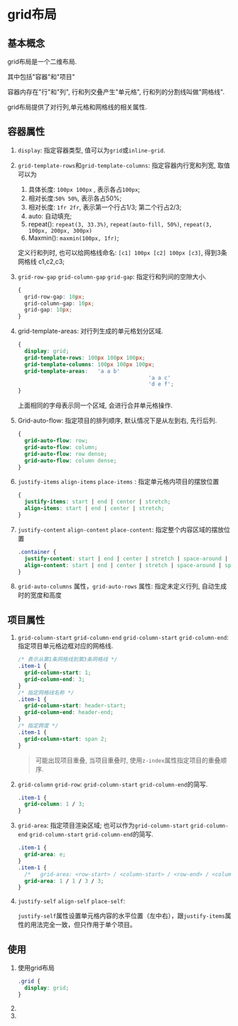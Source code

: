 # grid布局

## 基本概念

grid布局是一个二维布局.

其中包括"容器"和"项目"

容器内存在"行"和"列", 行和列交叠产生"单元格", 行和列的分割线叫做"网格线".

grid布局提供了对行列,单元格和网格线的相关属性.



## 容器属性

1. `display`: 指定容器类型, 值可以为`grid`或`inline-grid`.

2. `grid-template-rows`和`grid-template-columns`:  指定容器内行宽和列宽, 取值可以为

   1. 具体长度: `100px 100px` , 表示各占`100px`;
   2. 相对长度:`50% 50%`, 表示各占50%;
   3. 相对长度: `1fr 2fr`, 表示第一个行占1/3; 第二个行占2/3;
   4. auto: 自动填充;
   5. repeat(): `repeat(3, 33.3%)`, `repeat(auto-fill, 50%)`, `repeat(3, 100px, 200px, 300px)`
   6. Maxmin(): `maxmin(100px, 1fr)`;

   定义行和列时, 也可以给网格线命名: `[c1] 100px [c2] 100px [c3]`,  得到3条网格线 c1,c2,c3;

3. `grid-row-gap` `grid-column-gap` `grid-gap`: 指定行和列间的空隙大小.

   ```css
   {
     grid-row-gap: 10px;
     grid-column-gap: 10px;
     grid-gap: 10px;
   }
   ```

4. grid-template-areas: 对行列生成的单元格划分区域.

   ```css
   {
     display: grid;
     grid-template-rows: 100px 100px 100px;
     grid-template-columns: 100px 100px 100px;
     grid-template-areas: 	'a a b'
       										'a a c'
       										'd e f';
   }
   ```

   上面相同的字母表示同一个区域, 会进行合并单元格操作.

5. Grid-auto-flow: 指定项目的排列顺序, 默认情况下是从左到右, 先行后列.

   ```css
   {
     grid-auto-flow: row;
     grid-auto-flow: column;
     grid-auto-flow: row dense;
     grid-auto-flow: column dense;
   }
   ```

6. `justify-items` `align-items` `place-items` : 指定单元格内项目的摆放位置

   ```css
   {
     justify-items: start | end | center | stretch;
     align-items: start | end | center | stretch;
   }
   ```

   

7. `justify-content` `align-content` `place-content`: 指定整个内容区域的摆放位置

   ```css
   .container {
     justify-content: start | end | center | stretch | space-around | space-between | space-evenly;
     align-content: start | end | center | stretch | space-around | space-between | space-evenly;  
   }
   ```

8. `grid-auto-columns` 属性，`grid-auto-rows` 属性: 指定未定义行列, 自动生成时的宽度和高度



## 项目属性

1. `grid-column-start` `grid-column-end` `grid-column-start` `grid-column-end`:  指定项目单元格边框对应的网格线.

   ```css
   /* 表示从第1条网格线到第3条网格线 */
   .item-1 {
     grid-column-start: 1;
     grid-column-end: 3;
   }
   /* 指定网格线名称 */
   .item-1 {
     grid-column-start: header-start;
     grid-column-end: header-end;
   }
   /* 指定跨度 */
   .item-1 {
     grid-column-start: span 2;
   }
   ```

   > 可能出现项目重叠, 当项目重叠时, 使用`z-index`属性指定项目的重叠顺序.

2. `grid-column` `grid-row`: `grid-column-start` `grid-column-end`的简写.

   ```css
   .item-1 {
     grid-column: 1 / 3;
   }
   ```

3. `grid-area`: 指定项目渲染区域;  也可以作为`grid-column-start` `grid-column-end` `grid-column-start` `grid-column-end`的简写.

   ```css
   .item-1 {
     grid-area: e;
   }
   .item-1 {
     /*   grid-area: <row-start> / <column-start> / <row-end> / <column-end> */
     grid-area: 1 / 1 / 3 / 3;
   }
   ```

4. `justify-self` `align-self` `place-self`: 

   `justify-self`属性设置单元格内容的水平位置（左中右），跟`justify-items`属性的用法完全一致，但只作用于单个项目。

## 使用

1. 使用grid布局

   ```css
   .grid {
     display: grid;
   }
   ```

2. 

3. 